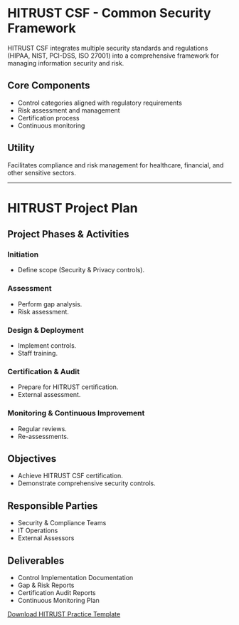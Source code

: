 # HITRUST CSF - Common Security Framework

HITRUST CSF integrates multiple security standards and regulations (HIPAA, NIST, PCI-DSS, ISO 27001) into a comprehensive framework for managing information security and risk.

## Core Components
- Control categories aligned with regulatory requirements
- Risk assessment and management
- Certification process
- Continuous monitoring

## Utility
Facilitates compliance and risk management for healthcare, financial, and other sensitive sectors.

---

# HITRUST Project Plan

## Project Phases & Activities

### Initiation
- Define scope (Security & Privacy controls).

### Assessment
- Perform gap analysis.
- Risk assessment.

### Design & Deployment
- Implement controls.
- Staff training.

### Certification & Audit
- Prepare for HITRUST certification.
- External assessment.

### Monitoring & Continuous Improvement
- Regular reviews.
- Re-assessments.

## Objectives
- Achieve HITRUST CSF certification.
- Demonstrate comprehensive security controls.

## Responsible Parties
- Security & Compliance Teams
- IT Operations
- External Assessors

## Deliverables
- Control Implementation Documentation
- Gap & Risk Reports
- Certification Audit Reports
- Continuous Monitoring Plan

[Download HITRUST Practice Template](https://github.com/agustus9/grc-portfolio/blob/main/financial-regulations/HITRUST_Practice_Template.xlsx)
